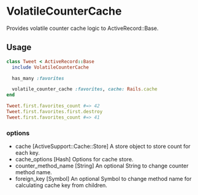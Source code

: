 # VolatileCounterCache
Provides volatile counter cache logic to ActiveRecord::Base.

## Usage
```ruby
class Tweet < ActiveRecord::Base
  include VolatileCounterCache

  has_many :favorites

  volatile_counter_cache :favorites, cache: Rails.cache
end

Tweet.first.favorites_count #=> 42
Tweet.first.favorites.first.destroy
Tweet.first.favorites_count #=> 41
```

### options
- cache [ActiveSupport::Cache::Store] A store object to store count for each key.
- cache_options [Hash] Options for cache store.
- counter_method_name [String] An optional String to change counter method name.
- foreign_key [Symbol] An optional Symbol to change method name for calculating cache key from children.
